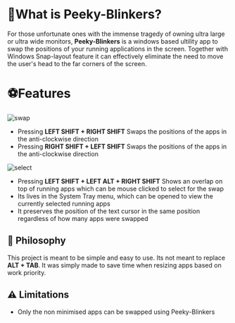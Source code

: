 # 🔄What is Peeky-Blinkers?

For those unfortunate ones with the immense tragedy of owning ultra large or ultra wide monitors, **Peeky-Blinkers** is a windows based ultility app to swap the positions of your running applications in the screen. 
Together with Windows Snap-layout feature it can effectively eliminate the need to move the user's head to the far corners of the screen.  

# ⚽Features

![swap](https://github.com/AngryFender/Peeky-Blinkers/assets/29480834/d401097f-a1e4-435c-a53b-95fa1970a7ea)
- Pressing **LEFT SHIFT + RIGHT SHIFT** Swaps the positions of the apps in the anti-clockwise direction
- Pressing **RIGHT SHIFT + LEFT SHIFT** Swaps the positions of the apps in the anti-clockwise direction

![select](https://github.com/AngryFender/Peeky-Blinkers/assets/29480834/56d5ab5c-f14e-4ddf-93b2-d4ec7aa0b768)
  
- Pressing **LEFT SHIFT + LEFT ALT + RIGHT SHIFT** Shows an overlap on top of running apps which can be mouse clicked to select for the swap
- Its lives in the System Tray menu, which can be opened to view the currently selected running apps
- It preserves the position of the text cursor in the same position regardless of how many apps were swapped 
  
## 🍄 Philosophy

This project is meant to be simple and easy to use. Its not meant to replace **ALT + TAB**. It was simply made to save time when resizing apps based on work priority. 

## ⚠️ Limitations

- Only the non minimised apps can be swapped using Peeky-Blinkers
